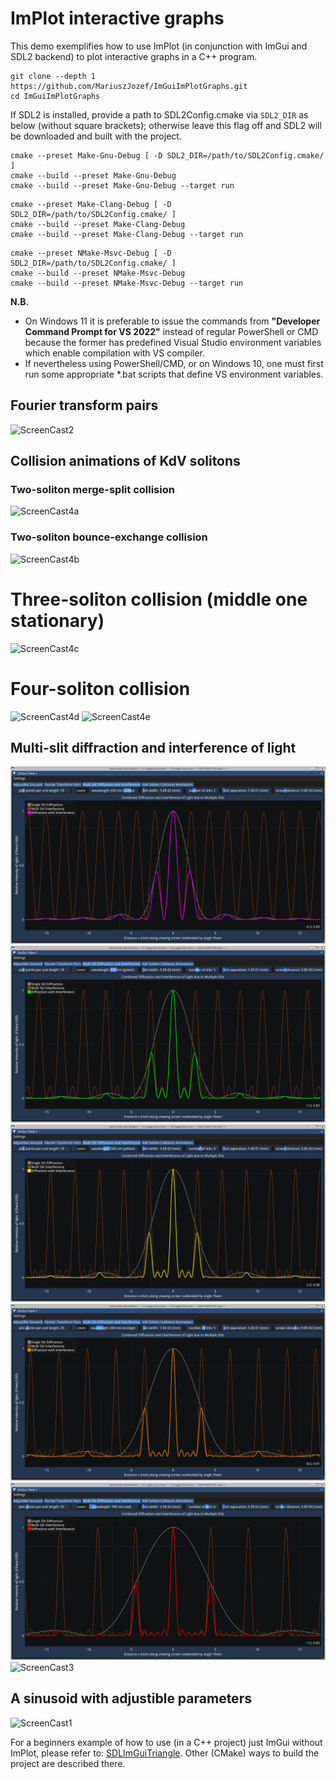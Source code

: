 # ImPlot interactive graphs

This demo exemplifies how to use ImPlot (in conjunction with ImGui and SDL2 backend) to plot interactive graphs in a C++ program.

```
git clone --depth 1 https://github.com/MariuszJozef/ImGuiImPlotGraphs.git
cd ImGuiImPlotGraphs
```

If SDL2 is installed, provide a path to SDL2Config.cmake via `SDL2_DIR` as below (without square brackets); otherwise leave this flag off and SDL2 will be downloaded and built with the project.

```
cmake --preset Make-Gnu-Debug [ -D SDL2_DIR=/path/to/SDL2Config.cmake/ ]
cmake --build --preset Make-Gnu-Debug
cmake --build --preset Make-Gnu-Debug --target run
```

```
cmake --preset Make-Clang-Debug [ -D SDL2_DIR=/path/to/SDL2Config.cmake/ ]
cmake --build --preset Make-Clang-Debug
cmake --build --preset Make-Clang-Debug --target run
```

```
cmake --preset NMake-Msvc-Debug [ -D SDL2_DIR=/path/to/SDL2Config.cmake/ ]
cmake --build --preset NMake-Msvc-Debug
cmake --build --preset NMake-Msvc-Debug --target run
```

**N.B.**

- On Windows 11 it is preferable to issue the commands from **"Developer Command Prompt for VS 2022"** instead of regular PowerShell or CMD because the former has predefined Visual Studio environment variables which enable compilation with VS compiler.
- If nevertheless using PowerShell/CMD, or on Windows 10, one must first run some appropriate *.bat scripts that define VS environment variables.

## Fourier transform pairs

<!-- ![ScreenShot2a](ScreenShots/ScreenShot2a.png) -->
<!-- ![ScreenShot2b](ScreenShots/ScreenShot2b.png) -->
<!-- ![ScreenShot2c](ScreenShots/ScreenShot2c.png) -->
![ScreenCast2](ScreenShots/ScreenCast2.gif)

## Collision animations of KdV solitons

### Two-soliton merge-split collision

![ScreenCast4a](ScreenShots/ScreenCast4a.gif)

### Two-soliton bounce-exchange collision

![ScreenCast4b](ScreenShots/ScreenCast4b.gif)

# Three-soliton collision (middle one stationary)

![ScreenCast4c](ScreenShots/ScreenCast4c.gif)

# Four-soliton collision

![ScreenCast4d](ScreenShots/ScreenCast4d.gif)
![ScreenCast4e](ScreenShots/ScreenCast4e.gif)

## Multi-slit diffraction and interference of light

![ScreenShot3a](ScreenShots/ScreenShot3a.png)
![ScreenShot3b](ScreenShots/ScreenShot3b.png)
![ScreenShot3c](ScreenShots/ScreenShot3c.png)
![ScreenShot3d](ScreenShots/ScreenShot3d.png)
![ScreenShot3e](ScreenShots/ScreenShot3e.png)
![ScreenCast3](ScreenShots/ScreenCast3.gif)

## A sinusoid with adjustible parameters

<!-- ![ScreenShot1](ScreenShots/ScreenShot1.png) -->
![ScreenCast1](ScreenShots/ScreenCast1.gif)

For a beginners example of how to use (in a C++ project) just ImGui without ImPlot, please refer to:
[SDLImGuiTriangle](https://github.com/MariuszJozef/SDLImGuiTriangle.git).
Other (CMake) ways to build the project are described there.
